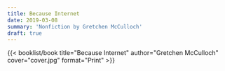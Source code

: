 ```yaml
---
title: Because Internet
date: 2019-03-08
summary: 'Nonfiction by Gretchen McCulloch'
draft: true
---
```


{{< booklist/book
title="Because Internet"
author="Gretchen McCulloch"
cover="cover.jpg"
format="Print" >}}
